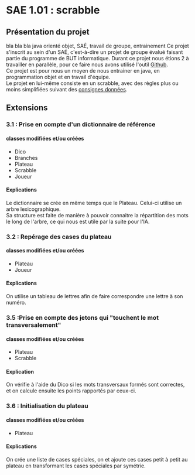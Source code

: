 # SAE 1.01 : scrabble

## Présentation du projet
bla bla bla java orienté objet, SAÉ, travail de groupe, entrainement
Ce projet s'inscrit au sein d'un SAÉ, c'est-à-dire un projet de groupe évalué faisant partie du programme de 
BUT informatique. Durant ce projet nous étions 2 à travailler en parallèle, pour ce faire nous avons utilisé 
l'outil <a href="https://github.com/Rafiki13/SAE-1.01">Github</a>.<br/>
Ce projet est pour nous un moyen de nous entrainer en java, en programmation objet et en travail d'équipe.<br/>
Le projet en lui-même consiste en un scrabble, avec des règles plus ou moins simplifiées suivant des 
<a href="https://github.com/Rafiki13/SAE-1.01/blob/main/sujet-scrabble-3.pdf">consignes données</a>.

## Extensions

### 3.1 : Prise en compte d'un dictionnaire de référence

#### classes modifiées et/ou créées
- Dico
- Branches
- Plateau
- Scrabble
- Joueur

#### Explications
Le dictionnaire se crée en même temps que le Plateau. Celui-ci utilise un arbre 
lexicographique.<br/>
Sa structure est faite de manière à pouvoir connaitre la répartition des mots le 
long de l'arbre, ce qui nous est utile par la suite pour l'IA.

### 3.2 : Repérage des cases du plateau

#### classes modifiées et/ou créées
- Plateau
- Joueur

#### Explications
On utilise un tableau de lettres afin de faire correspondre une lettre à son numéro.

### 3.5 :Prise en compte des jetons qui "touchent le mot transversalement"

#### classes modifiées et/ou créées
- Plateau
- Scrabble

#### Explication
On vérifie à l'aide du Dico si les mots transversaux formés sont correctes, et on calcule ensuite les points rapportés 
par ceux-ci.

### 3.6 : Initialisation du plateau

#### classes modifiées et/ou créées
- Plateau

#### Explications
On crée une liste de cases spéciales, on et ajoute ces cases petit à petit au plateau en transformant les cases 
spéciales par symétrie.
